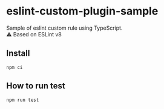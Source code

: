 # eslint-custom-plugin-sample

Sample of eslint custom rule using TypeScript.  
⚠️ Based on ESLint v8

## Install

`npm ci`

## How to run test

`npm run test`
